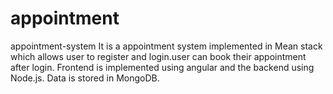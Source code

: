 # appointment
appointment-system
It is a appointment system implemented in Mean stack which allows user to register and login.user can book their appointment after login. 
Frontend is implemented using angular and the backend using Node.js. Data is stored in MongoDB.
